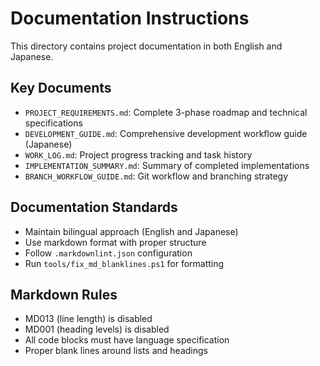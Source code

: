 # Documentation Instructions

This directory contains project documentation in both English and Japanese.

## Key Documents

- `PROJECT_REQUIREMENTS.md`: Complete 3-phase roadmap and technical specifications
- `DEVELOPMENT_GUIDE.md`: Comprehensive development workflow guide (Japanese)
- `WORK_LOG.md`: Project progress tracking and task history
- `IMPLEMENTATION_SUMMARY.md`: Summary of completed implementations
- `BRANCH_WORKFLOW_GUIDE.md`: Git workflow and branching strategy

## Documentation Standards

- Maintain bilingual approach (English and Japanese)
- Use markdown format with proper structure
- Follow `.markdownlint.json` configuration
- Run `tools/fix_md_blanklines.ps1` for formatting

## Markdown Rules

- MD013 (line length) is disabled
- MD001 (heading levels) is disabled
- All code blocks must have language specification
- Proper blank lines around lists and headings
